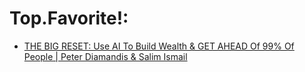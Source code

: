# Top.Favorite!:
- [THE BIG RESET: Use AI To Build Wealth & GET AHEAD Of 99% Of People | Peter Diamandis & Salim Ismail](https://youtu.be/zm0QVutAkYg)
